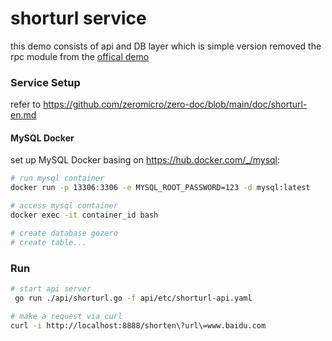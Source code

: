 # shorturl service
this demo consists of api and DB layer which is simple version removed the rpc module from the [offical demo](https://github.com/zeromicro/zero-doc/blob/main/doc/shorturl-en.md)
### Service Setup
refer to https://github.com/zeromicro/zero-doc/blob/main/doc/shorturl-en.md

#### MySQL Docker
set up MySQL Docker basing on https://hub.docker.com/_/mysql: 
```sh
# run mysql container
docker run -p 13306:3306 -e MYSQL_ROOT_PASSWORD=123 -d mysql:latest

# access mysql container
docker exec -it container_id bash

# create database gozero
# create table...
```

### Run 
```sh
# start api server
 go run ./api/shorturl.go -f api/etc/shorturl-api.yaml

# make a request via curl
curl -i http://localhost:8888/shorten\?url\=www.baidu.com
```

